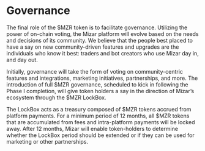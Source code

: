 # Governance

The final role of the $MZR token is to facilitate governance. Utilizing the power of on-chain voting, the Mizar platform will evolve based on the needs and decisions of its community. We believe that the people best placed to have a say on new community-driven features and upgrades are the individuals who know it best: traders and bot creators who use Mizar day in, and day out.

Initially, governance will take the form of voting on community-centric features and integrations, marketing initiatives, partnerships, and more. The introduction of full $MZR governance, scheduled to kick in following the Phase I completion, will give token holders a say in the direction of Mizar’s ecosystem through the $MZR LockBox.

The LockBox acts as a treasury composed of $MZR tokens accrued from platform payments. For a minimum period of 12 months, all $MZR tokens that are accumulated from fees and intra-platform payments will be locked away. After 12 months, Mizar will enable token-holders to determine whether the LockBox period should be extended or if they can be used for marketing or other partnerships.
